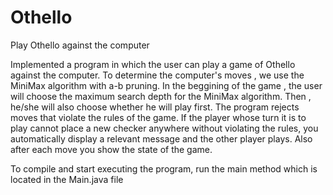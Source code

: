# Othello
Play Othello against the computer

Implemented a program in which the user can play a game of Othello against the computer.
To determine the computer's moves , we use the MiniMax algorithm with a-b pruning.
In the beggining of the game , the user will choose the maximum search depth for the MiniMax algorithm.
Then , he/she will also choose whether he will play first.
The program rejects moves that violate the rules of the game. 
If the player whose turn it is to play cannot place a new checker anywhere without violating the 
rules, you automatically display a relevant message and the other player plays.
Also after each move you show the state of the game.

To compile and start executing the program, run the main method
which is located in the Main.java file
